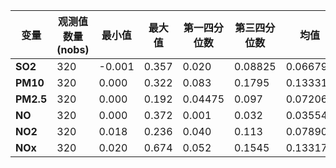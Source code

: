 

| **变量**         | **观测值数量 (nobs)** | **最小值** | **最大值** | **第一四分位数** | **第三四分位数** | **均值**  | **中位数** | **总和**   | **均值标准误 (SE Mean)** | **均值下限 (LCL Mean)** | **均值上限 (UCL Mean)** | **方差 (Variance)** | **标准差 (Stdev)** | **偏度 (Skewness)** | **峰度 (Kurtosis)** |
|-------------------|----------------------|------------|------------|------------------|------------------|-----------|------------|------------|------------------------|-----------------------|-----------------------|---------------------|-------------------|-------------------|-------------------|
| **SO2**           | 320                  | -0.001     | 0.357      | 0.020            | 0.08825          | 0.06679   | 0.046      | 21.374     | 0.003822              | 0.059275              | 0.074313              | 0.004674            | 0.068366          | 1.677891          | 2.490606          |
| **PM10**          | 320                  | 0.000      | 0.322      | 0.083            | 0.1795           | 0.133312  | 0.138      | 42.66      | 0.004097              | 0.125253              | 0.141372              | 0.00537             | 0.073283          | 0.128166          | -0.405894         |
| **PM2.5**         | 320                  | 0.000      | 0.192      | 0.04475          | 0.097            | 0.072062  | 0.0715     | 23.06      | 0.002328              | 0.067482              | 0.076643              | 0.001734            | 0.041645          | 0.353758          | -0.191465         |
| **NO**            | 320                  | 0.000      | 0.372      | 0.001            | 0.032            | 0.035547  | 0.005      | 11.375     | 0.003574              | 0.028514              | 0.042579              | 0.004089            | 0.063942          | 2.278111          | 4.927704          |
| **NO2**           | 320                  | 0.018      | 0.236      | 0.040            | 0.113            | 0.078909  | 0.0655     | 25.251     | 0.002538              | 0.073915              | 0.083904              | 0.002062            | 0.04541           | 0.877024          | 0.348594          |
| **NOx**           | 320                  | 0.020      | 0.674      | 0.052            | 0.1545           | 0.133178  | 0.081      | 42.617     | 0.007093              | 0.119223              | 0.147133              | 0.016099            | 0.126883          | 1.659837          | 2.076221          |

